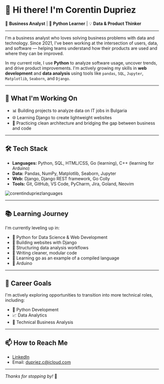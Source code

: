 # 👋 Hi there! I'm Corentin Dupriez

💼 **Business Analyst** | 🐍 **Python Learner** | 💡 **Data & Product Thinker**

---

I'm a business analyst who loves solving business problems with data and technology. Since 2021, I've been working at the intersection of users, data, and software — helping teams understand how their products are used and where they can be improved.

In my current role, I use **Python** to analyze software usage, uncover trends, and drive product improvements. I'm actively growing my skills in **web development** and **data analysis** using tools like `pandas`, `SQL`, `Jupyter`, `Matplotlib`, `Seaborn`, and `Django`.

---

## 🚀 What I'm Working On

- 📊 Building projects to analyze data on IT jobs in Bulgaria  
- 🌐 Learning Django to create lightweight websites  
- 🧠 Practicing clean architecture and bridging the gap between business and code  

---

## 🛠️ Tech Stack

- **Languages:** Python, SQL, HTML/CSS, Go (learning), C++ (learning for Arduino)
- **Data:** Pandas, NumPy, Matplotlib, Seaborn, Jupyter
- **Web:** Django, Django REST framework, Go Colly
- **Tools:** Git, GitHub, VS Code, PyCharm, Jira, Goland, Neovim
<img src="https://github-readme-stats.vercel.app/api/top-langs?username=corentin-dupriez" alt="corentindupriezlanguages">

---

## 📚 Learning Journey

I'm currently leveling up in:
- 🔹 Python for Data Science & Web Development
- 🔹 Building websites with Django
- 🔹 Structuring data analysis workflows
- 🔹 Writing cleaner, modular code
- 🔹 Learning go as an example of a compiled language
- 🔹 Arduino

---

## 🎯 Career Goals

I'm actively exploring opportunities to transition into more technical roles, including:
- 🐍 Python Development  
- 📈 Data Analytics  
- 🧩 Technical Business Analysis  

---

## 📫 How to Reach Me

- [LinkedIn](https://www.linkedin.com/in/corentin-dupriez-407748131/)  
- Email: dupriez.c@icloud.com

---

_Thanks for stopping by!_ 🙌
